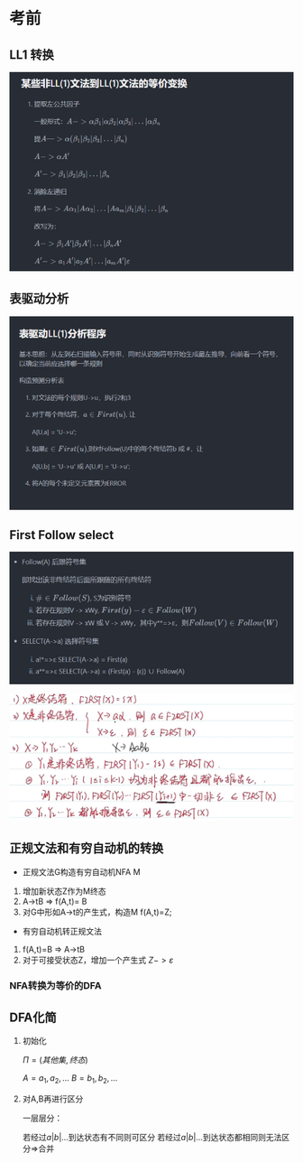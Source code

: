 # 考前

## LL1 转换

![20220606232709](https://raw.githubusercontent.com/Logible/Image/main/note_image/20220606232709.png)

## 表驱动分析

![20220606232813](https://raw.githubusercontent.com/Logible/Image/main/note_image/20220606232813.png)

## First Follow select

![20220606232922](https://raw.githubusercontent.com/Logible/Image/main/note_image/20220606232922.png)

![20220606221419](https://raw.githubusercontent.com/Logible/Image/main/note_image/20220606221419.png)

## 正规文法和有穷自动机的转换

- 正规文法G构造有穷自动机NFA M

1. 增加新状态Z作为M终态
2. A->tB => f(A,t)= B
3. 对G中形如A->t的产生式，构造M f(A,t)=Z;

- 有穷自动机转正规文法

1. f(A,t)=B => A->tB
2. 对于可接受状态Z，增加一个产生式 $Z->\varepsilon$

### NFA转换为等价的DFA

## DFA化简

1. 初始化 

    $\Pi = ({其他集},{终态})$

    $A={a_1,a_2,\dots}$
    $B={b_1,b_2,\dots}$

2. 对A,B再进行区分

    一层层分：

    若经过$a|b|\dots$到达状态有不同则可区分
    若经过$a|b|\dots$到达状态都相同则无法区分=>合并
